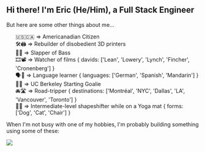 
<h2 align="left">
  Hi there! I'm Eric (He/Him), a Full Stack Engineer
</h2> 

<p align="left">
  But here are some other things about me...
</p>

<ul align="center" style="list-style-type:none;">
  <li align="left">🇺🇸🇨🇦 => Americanadian Citizen</li>
  <li align="left">🛠️🖨️ => Rebuilder of disobedient 3D printers</li>
  <li align="left">👋🎸 => Slapper of Bass</li>
  <li align="left">🎞️📽️ => Watcher of films { davids: ['Lean', 'Lowery', 'Lynch', 'Fincher', 'Cronenberg'] }</li>
  <li align="left">🗣️🙉 => Language learner { languages: ['German', 'Spanish', 'Mandarin'] }</li>
  <li align="left">🫷🥅 => UC Berkeley Starting Goalie</li>
  <li align="left">🚘🛣️ => Road-tripper { destinations: ['Montréal', 'NYC', 'Dallas', 'LA', 'Vancouver', 'Toronto'] }</li>
  <li align="left">🧘👹 => Intermediate-level shapeshifter while on a Yoga mat { forms: ['Dog', 'Cat', 'Chair'] }</li>
</ul> 

<p align="left">
  When I'm not busy with one of my hobbies, I'm probably building something using some of these: 
</p>

<p align="left">
  <a href="https://skillicons.dev">
    <img src="https://skillicons.dev/icons?i=js,ts,py,anaconda,flask,nodejs,express,react,nextjs,redux,pug,html,css,tailwind,sass,styledcomponents,jest,solidity,postgres,mysql,sequelize,mongodb,dynamodb,prisma,aws,docker,kubernetes,webpack,vite,postman,git,github,githubactions,prometheus,grafana,latex&perline=18" />
  </a>
</p>

<!--
**Ericesposito/Ericesposito** is a ✨ _special_ ✨ repository because its `README.md` (this file) appears on your GitHub profile.

Here are some ideas to get you started:

- 🔭 I’m currently working on ...
- 🌱 I’m currently learning ...
- 👯 I’m looking to collaborate on ...
- 🤔 I’m looking for help with ...
- 💬 Ask me about ...
- 📫 How to reach me: ...
- 😄 Pronouns: ...
- ⚡ Fun fact: ...
-->

